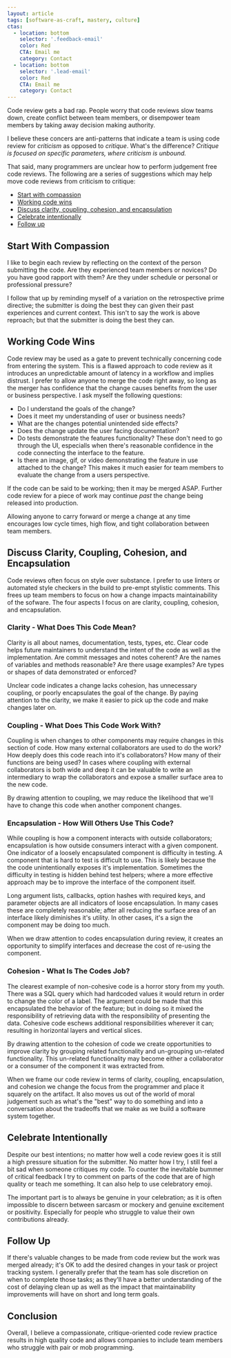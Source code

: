 ```yaml
---
layout: article
tags: [software-as-craft, mastery, culture]
ctas:
  - location: bottom
    selector: '.feedback-email'
    color: Red
    CTA: Email me
    category: Contact
  - location: bottom
    selector: '.lead-email'
    color: Red
    CTA: Email me
    category: Contact
---
```


Code review gets a bad rap. People worry that code reviews slow teams down,
create conflict between team members, or disempower team members by taking away
decision making authority.

I believe these concers are anti-patterns that indicate a team is using code
review for _criticism_ as opposed to _critique_. What's the difference?
*Critique is focused on  specific parameters, where criticism is unbound.*

That said, many programmers are unclear how to perform judgement free code
reviews. The following are a series of suggestions which may help move code
reviews from criticism to critique:

* [Start with compassion](#start-with-compassion)
* [Working code wins](#working-code-wins)
* [Discuss clarity, coupling, cohesion, and encapsulation](#discuss-clarity,-coupling,-cohesion,-and-encapsulation)
* [Celebrate intentionally](#celebrate-intentionally)
* [Follow up](#follow-up)

## Start With Compassion
I like to begin each review by reflecting on the context of the person
submitting the code. Are they experienced team members or novices? Do you have
good rapport with them? Are they under schedule or personal or professional
pressure?

I follow that up by reminding myself of a variation on the retrospective prime
directive; the submitter is doing the best they can given their past experiences
and current context. This isn't to say the work is above reproach; but that the
submitter is doing the best they can.

## Working Code Wins
Code review may be used as a gate to prevent technically concerning code from
entering the system. This is a flawed approach to code review as it introduces
an unpredictable amount of latency in a workflow and implies distrust. I prefer
to allow anyone to merge the code right away, so long as the merger has
confidence that the change causes benefits from the user or business
perspective. I ask myself the following questions:

* Do I understand the goals of the change?
* Does it meet my understanding of user or business needs?
* What are the changes potential unintended side effects?
* Does the change update the user facing documentation?
* Do tests demonstrate the features functionality? These don't need to go
  through the UI, especialls when there's reasonable confidence in the code
  connecting the interface to the feature.
* Is there an image, gif, or video demonstrating the feature in use attached
  to the change? This makes it much easier for team members to evaluate the
  change from a users perspective.

If the code can be said to be working; then it may be merged ASAP. Further code
review for a piece of work may continue *past* the change being released into
production.

Allowing anyone to carry forward or merge a change at any time encourages low
cycle times, high flow, and tight collaboration between team members.

## Discuss Clarity, Coupling, Cohesion, and Encapsulation
Code reviews often focus on style over substance. I prefer to use linters or
automated style checkers in the build to pre-empt stylistic comments. This frees
up team members to focus on how a change impacts maintainability of the sofware.
The four aspects I focus on are clarity, coupling, cohesion, and encapsulation.


### Clarity - What Does This Code Mean?
Clarity is all about names, documentation, tests, types, etc. Clear code helps
future maintainers to understand the intent of the code as well as the
implementation. Are commit messages and notes coherent? Are the names of
variables and methods reasonable? Are there usage examples? Are types or shapes
of data demonstrated or enforced?

Unclear code indicates a change lacks cohesion, has unnecessary coupling, or
poorly encapsulates the goal of the change. By paying attention to the clarity,
we make it easier to pick up the code and make changes later on.

### Coupling - What Does This Code Work With?
Coupling is when changes to other components may require changes in this section
of code. How many external collaborators are used to do the work?  How deeply
does this code reach into it's collaborators? How many of their functions are
being used? In cases where coupling with external collaborators is both wide and
deep it can be valuable to write an intermediary to wrap the collaborators and
expose a smaller surface area to the new code.

By drawing attention to coupling, we may reduce the likelihood that we'll have
to change this code when another component changes.


### Encapsulation - How Will Others Use This Code?
While coupling is how a component interacts with outside collaborators;
encapsulation is how outside consumers interact with a given component. One
indicator of a loosely encapsulated component is difficulty in testing. A
component that is hard to test is difficult to use. This is likely because the
the code unintentionally exposes it's implementation. Sometimes the difficulty
in testing is hidden behind test helpers; where a more effective approach may be
to improve the interface of the component itself.

Long argument lists, callbacks, option hashes with required keys, and parameter
objects are all indicators of loose encapsulation. In many cases these are
completely reasonable; after all reducing the surface area of an interface
likely diminishes it's utility. In other cases, it's a sign the component may
be doing too much.

When we draw attention to codes encapsulation during review, it creates an
opportunity to simplify interfaces and decrease the cost of re-using the
component.

### Cohesion - What Is The Codes Job?
The clearest example of non-cohesive code is a horror story from my youth.
There was a SQL query which had hardcoded values it would return in order to
change the color of a label. The argument could be made that this encapsulated
the behavior of the feature; but in doing so it mixed the responsibility of
retrieving data with the responsibility of presenting the data. Cohesive code
eschews additional responsibilities wherever it can; resulting in horizontal
layers and vertical slices.

By drawing attention to the cohesion of code we create opportunities to improve
clarity by grouping related functionality and un-grouping un-related
functionality. This un-related functionality may become either a collaborator or a
consumer of the component it was extracted from.

When we frame our code review in terms of clarity, coupling, encapsulation, and
cohesion we change the focus from the programmer and place it squarely on the
artifact. It also moves us out of the world of moral judgement such as what's
the "best" way to do something and into a conversation about the
tradeoffs that we make as we build a software system together.

## Celebrate Intentionally
Despite our best intentions; no matter how well a code review goes it is still
a high pressure situation for the submitter. No matter how I try, I still feel
a bit sad when someone critiques my code. To counter the inevitable bummer of
critical feedback I try to comment on parts of the code that are of high quality
or teach me something. It can also help to use celebratory emoji.

The important part is to always be genuine in your celebration; as it is often
impossible to discern between sarcasm or mockery and genuine excitement or
positivity. Especially for people who struggle to value their own contributions
already.

## Follow Up
If there's valuable changes to be made from code review but the work was merged
already; it's OK to add the desired changes in your task or project tracking
system. I generally prefer that the team has sole discretion on when to
complete those tasks; as they'll have a better understanding of the cost of
delaying clean up as well as the impact that maintainability improvements will
have on short and long term goals.


## Conclusion

Overall, I believe a compassionate, critique-oriented code review practice
results in high quality code and allows companies to include team members who
struggle with pair or mob programming.

